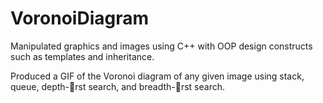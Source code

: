 # VoronoiDiagram
Manipulated graphics and images using C++ with OOP design constructs such as templates and inheritance.

Produced a GIF of the Voronoi diagram of any given image using stack, queue, depth-rst search, and breadth-rst
search.
